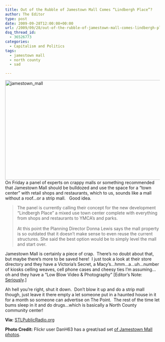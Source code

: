 ```yaml
---
title: Out of the Rubble of Jamestown Mall Comes “Lindbergh Place”?
author: The Editor
type: post
date: 2009-09-28T12:00:08+00:00
url: /2009/09/28/out-of-the-rubble-of-jamestown-mall-comes-lindbergh-place/
dsq_thread_id:
  - 36526773
categories:
  - Capitalism and Politics
tags:
  - jamestown mall
  - north county
  - sad

---
```

[<img class="aligncenter size-full wp-image-1820" title="jamestown_mall" src="http://punchingkitty.com/wp-content/uploads/2009/09/jamestown_mall.jpg" alt="jamestown_mall" width="600" height="325" srcset="http://media.punchingkitty.com/wordpress/2009/09/jamestown_mall.jpg 600w, http://media.punchingkitty.com/wordpress/2009/09/jamestown_mall-300x162.jpg 300w" sizes="(max-width: 600px) 100vw, 600px" />][1]On Friday a panel of experts on crappy malls or something recommended that Jamestown Mall should be bulldozed and use the space for a &#8220;town center&#8221; with retail shops and restaurants, which to us, sounds like a mall without a roof&#8230;or a strip mall.   Good idea.

> The panel is currently calling their concept for the new development &#8220;Lindbergh Place&#8221; a mixed use town center complete with everything from shops and restaurants to YMCA&#8217;s and parks.<br style="padding: 0px; margin: 0px;" /><br style="padding: 0px; margin: 0px;" />At this point the Planning Director Donna Lewis says the mall property is so outdated that it doesn&#8217;t make sense to even reuse the current structures. She said the best option would be to simply level the mall and start over.

Jamestown Mall is certainly a piece of crap.  There&#8217;s no doubt about that, but maybe there&#8217;s more to be saved here!  I just took a look at their store directory and they have a Victoria&#8217;s Secret, a Macy&#8217;s&#8230;hmm&#8230;a&#8230;uh&#8230;number of kiosks celling weaves, cell phone cases and cheesy ties I&#8217;m assuming&#8230;oh and they have a &#8220;Low Blow Video & Photography&#8221; [Editor&#8217;s Note: [Seriously][2].]

Ah hell you&#8217;re right, shut it down.  Don&#8217;t blow it up and do a strip mall though, just leave it there empty a let someone put in a haunted house in it for a month so someone can advertise on The Point.  The rest of the time let bums sleep in it and do drugs&#8230;which is basically a North County community center!

**Via:** [STLPublicRadio.org][3] 
  
**Photo Credit:** Flickr user DanH63 has a great/sad set [of Jamestown Mall photos][4].

 [1]: http://punchingkitty.com/wp-content/uploads/2009/09/jamestown_mall.jpg
 [2]: http://www.shopjamestownmall.com/go/fb/guide/store.cfm?StoreInstanceID=2138800683&StoreID=2137033903&MallID=612
 [3]: http://www.publicbroadcasting.net/kwmu/news.newsmain?action=article&ARTICLE_ID=1558958
 [4]: http://www.flickr.com/photos/a2k/sets/72157612448042997/